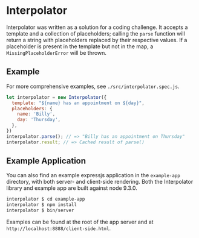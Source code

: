 # Interpolator

Interpolator was written as a solution for a coding challenge. It accepts a
template and a collection of placeholders; calling the `parse` function will
return a string with placeholders replaced by their respective values. If a
placeholder is present in the template but not in the map, a
`MissingPlaceholderError` will be thrown.

## Example

For more comprehensive examples, see `./src/interpolator.spec.js`.

```javascript
let interpolator = new Interpolator({
  template: "${name} has an appointment on ${day}",
  placeholders: {
    name: 'Billy',
    day: 'Thursday',
  },
})
interpolator.parse(); // => "Billy has an appointment on Thursday"
interpolator.result; // => Cached result of parse()
```
## Example Application

You can also find an example expressjs application in the `example-app`
directory, with both server- and client-side rendering. Both the Interpolator
library and example app are built against node 9.3.0.

```bash
interpolator $ cd example-app
interpolator $ npm install
interpolator $ bin/server
```

Examples can be found at the root of the app server and at
`http://localhost:8888/client-side.html`.
